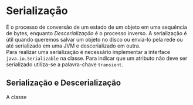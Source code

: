 # Serialização
É o processo de conversão de um estado de um objeto em uma sequência de bytes, enquanto *Descerialização* é o 
processo inverso. A serialização é útil quando queremos salvar um objeto no disco ou envia-lo pela rede ou até serializado em uma JVM e descerializado em outra.
<br>
Para realizar uma serialização é necessário implementar a interface `java.io.Serializable` na classe. Para indicar que um atributo não deve ser serializado utiliza-se a palavra-chave `transient`.

## Serialização e Descerialização
A classe 